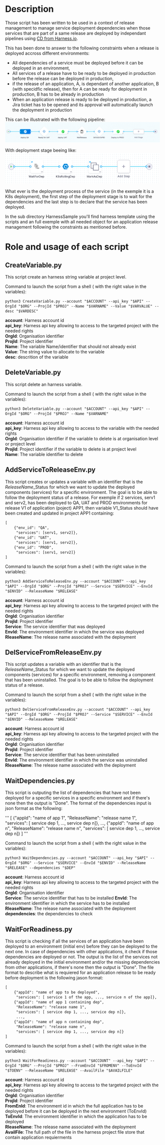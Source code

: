 # Description

Those script has been written to be used in a context of release management to manage service deployment dependencies when those services that are part of a same release are deployed by independant pipelines using [CD from Harness.io](https://www.harness.io/products/continuous-delivery "The best CI/CD platform"). 

This has been done to answer to the following constraints when a release is deployed accross different environments:
- All dependencies of a service must be deployed before it can be deployed in an environment,
- All services of a release have to be ready to be deployed in production before the release can be deployed in production,
- if the release of an application, A, is dependant of another application, B (with specidfic release), then for A can be ready for deployment in production, B has to be already in production
- When an application release is ready to be deployed in production, a Jira ticket has to be opened and its approval will automatically launch the deployment in production

This can be illustrated with the following pipeline:  
![CD pipeline](pipeline.png "CD pipeline")  

With deployment stage beeing like:  
![CD pipeline](deployment.png "CD pipeline")

What ever is the deployment process of the service (in the exemple it is a K8s deployment), the first step of the deployment stage is to wait for the dependencies and the last step is to declare that the service has been deployed.

In the sub directory HarnessSample you'll find harness template using the scripts and an full exemple with all needed object for an application release management following the constraints as mentioned before.

# Role and usage of each script

## CreateVariable.py

This script create an harness string variable at project level.  

Command to launch the script from a shell ( with the right value in the variables):
```
python3 CreateVariable.py --account "$ACCOUNT" --api_key "$API" --OrgId "$ORG" --ProjId "$PROJ" --Name "$VARNAME" --Value "$VARVALUE" --desc "$VARDESC"
```
**account**: Harness account id  
**api_key**: Harness api key allowing to access to the targeted project with the needed rights  
**OrgId**: Organisation identifier  
**ProjId**: Project identifier  
**Name**: The variable Name/identifier that should not already exist  
**Value**: The string value to allocate to the variable  
**desc**: descrition of the variable  

## DeleteVariable.py

This script delete an harness variable.  

Command to launch the script from a shell ( with the right value in the variables):
```
python3 DeleteVariable.py --account "$ACCOUNT" --api_key "$API" --OrgId "$ORG" --ProjId "$PROJ" --Name "$VARNAME"
```
**account**: Harness account id  
**api_key**: Harness api key allowing to access to the variable with the needed rights  
**OrgId**: Organisation identifier if the variable to delete is at organisation level or project level  
**ProjId**: Project identifier if the variable to delete is at project level  
**Name**: The variable identifier to delete  

## AddServiceToReleaseEnv.py

This script creates or updates a variable with an identifier that is the *ReleaseName*_Status for which we want to update the deployed components (services) for a specific environment. The goal is to be able to follow the deployment status of a release. For exemple if 2 services, serv1 and serv2, has been deployed to QA, UAT and PROD environments for release V1 of application (poject) APP1, then variable V1_Status should have been created and updated in project APP1 containing:  
```
[
    {"env_id": "QA", 
     "services": [serv1, serv2]}, 
    {"env_id": "UAT", 
     "services": [serv1, serv2]}, 
    {"env_id": "PROD", 
     "services": [serv1, serv2]}
]
```

Command to launch the script from a shell ( with the right value in the variables):
```
python3 AddServiceToReleaseEnv.py --account "$ACCOUNT" --api_key "$API" --OrgId "$ORG" --ProjId "$PROJ" --Service "$SERVICE" --EnvId "$ENVID" --ReleaseName "$RELEASE"
```
**account**: Harness account id  
**api_key**: Harness api key allowing to access to the targeted project with the needed rights  
**OrgId**: Organisation identifier  
**ProjId**: Project identifier  
**Service**: The service identifier that was deployed  
**EnvId**: The environment identifier in which the service was deployed  
**RleaseName**: The release name associated with the deployment  

## DelServiceFromReleaseEnv.py

This script updates a variable with an identifier that is the *ReleaseName*_Status for which we want to update the deployed components (services) for a specific environment, removing a component that has been uninstalled. The goal is to be able to follow the deployment status of a release.  

Command to launch the script from a shell ( with the right value in the variables):
```
python3 DelServiceFromReleaseEnv.py --account "$ACCOUNT" --api_key "$API" --OrgId "$ORG" --ProjId "$PROJ" --Service "$SERVICE" --EnvId "$ENVID" --ReleaseName "$RELEASE"
```
**account**: Harness account id  
**api_key**: Harness api key allowing to access to the targeted project with the needed rights  
**OrgId**: Organisation identifier  
**ProjId**: Project identifier  
**Service**: The service identifier that has been uninstalled  
**EnvId**: The environment identifier in which the service was uninstalled  
**RleaseName**: The release name associated with the deployment  

## WaitDependencies.py

This script is outputing the list of dependencies that have not been deployed for a specific services in a specific environment and if there's none then the output is "Done". The format of the dependencies input is json format as the following:  

'''
[
    {"appId": "name of app 1",
     "ReleaseName": "release name 1",
     "services": [ service dep 1, ..., service dep n]},
     ...,
    {"appId": "name of app n",
     "ReleaseName": "release name n",
     "services": [ service dep 1, ..., service dep n]}
]
'''

Command to launch the script from a shell ( with the right value in the variables):  
```
python3 WaitDependencies.py --account "$ACCOUNT" --api_key "$API" --OrgId "$ORG" --Service "$SERVICE" --EnvId "$ENVID" --ReleaseName "$RELEASE" --dependencies "$DEP"
```
**account**: Harness account id  
**api_key**: Harness api key allowing to access to the targeted project with the needed rights  
**OrgId**: Organisation identifier  
**Service**: The service identifier that has to be installed 
**EnvId**: The environment identifier in which the service has to be installed  
**RleaseName**: The release name associated with the deployment  
**dependencies**: the dependencies to check  

## WaitForReadiness.py

This script is checking if all the services of an application have been deployed to an environment (initial env) before they can be deployed to the next one. In case of dependencies with other applications, it check if those dependencies are deployed or not. The output is the list of the services not already deployed in the initial environment and/or the missing dependencies from other applications, if there's none then the output is "Done". The file format to describe what is requiered for an application release to be ready before deployment is the following jason format:  

```
[
    {"appId": "name of app to be deployed",
     "services": [ service 1 of the app, ..., service n of the app]},
    {"appId": "name of app 1 containing dep",
     "ReleaseName": "release name 1",
     "services": [ service dep 1, ..., service dep n]},
     ...,
    {"appId": "name of app n containing dep",
     "ReleaseName": "release name n",
     "services": [ service dep 1, ..., service dep n]}
]
```

Command to launch the script from a shell ( with the right value in the variables):  
```
python3 WaitForReadiness.py --account "$ACCOUNT" --api_key "$API" --OrgId "$ORG" --ProjId "$PROJ" --FromEnvId "$FROMENV" --ToEnvId "$TOENV" --ReleaseName "$RELEASE" --AvailFile "$AVAILFILE"
```

**account**: Harness account id  
**api_key**: Harness api key allowing to access to the targeted project with the needed rights  
**OrgId**: Organisation identifier  
**ProjId**: Project identifier  
**FromEnId**: The environment id in which the full application has to be deployed before it can be deployed in the next environment (ToEnvId)  
**ToEnvId**: The environment identifier in which the application has to be deployed  
**RleaseName**: The release name associated with the deployment    
**AvailFile**: The full path of the file in the harness project file store that contain application requierments  
